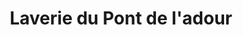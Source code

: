 ---
title: "Laverie du Pont de l'adour"
url: /aire-sur-ladour/laverie-du-pont-de-ladour/
shop: blanchisserie
---